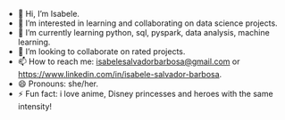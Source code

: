 - 👋 Hi, I’m Isabele.
- 👀 I’m interested in learning and collaborating on data science projects.
- 🌱 I’m currently learning python, sql, pyspark, data analysis, machine learning.
- 💞️ I’m looking to collaborate on rated projects.
- 📫 How to reach me: isabelesalvadorbarbosa@gmail.com or https://www.linkedin.com/in/isabele-salvador-barbosa.
- 😄 Pronouns: she/her.
- ⚡ Fun fact: i love anime, Disney princesses and heroes with the same intensity!

<!---
isabelesb/isabelesb is a ✨ special ✨ repository because its `README.md` (this file) appears on your GitHub profile.
You can click the Preview link to take a look at your changes.
--->

